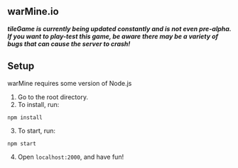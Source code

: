 ## warMine.io

***tileGame is currently being updated constantly and is not even pre-alpha. If you want to play-test this game, be aware there may be a variety of bugs that can cause the server to crash!***


## Setup

warMine requires some version of Node.js

1. Go to the root directory.
2. To install, run:
```
npm install
```
3. To start, run:
```
npm start
```
4. Open `localhost:2000`, and have fun!
